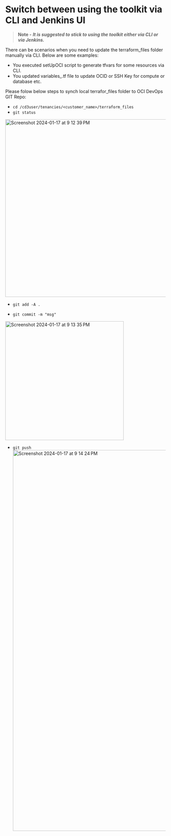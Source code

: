 # Switch between using the toolkit via CLI and Jenkins UI

> **Note -** 
  >***It is suggested to stick to using the toolkit either via CLI or via Jenkins.***

There can be scenarios when you need to update the terraform_files folder manually via CLI. Below are some examples:

- You executed setUpOCI script to generate tfvars for some resources via CLI.
- You updated variables_<region>.tf file to update OCID or SSH Key for compute or database etc.

Please folow below steps to synch local terrafor_files folder to OCI DevOps GIT Repo:

- ```cd /cd3user/tenancies/<customer_name>/terraform_files```
- ```git status```
<img width="556" alt="Screenshot 2024-01-17 at 9 12 39 PM" src="https://github.com/oracle-devrel/cd3-automation-toolkit/assets/103508105/1a40a5b8-622e-49ef-948d-c516d5e8f712">

- ```git add -A .```

- ```git commit -m "msg"```
<img width="372" alt="Screenshot 2024-01-17 at 9 13 35 PM" src="https://github.com/oracle-devrel/cd3-automation-toolkit/assets/103508105/60e2be71-63c0-4362-a8ce-a02a4fcafe49">

- ```git push```
  <img width="1192" alt="Screenshot 2024-01-17 at 9 14 24 PM" src="https://github.com/oracle-devrel/cd3-automation-toolkit/assets/103508105/08ab71d7-263a-4267-945f-92428741ebb0">

